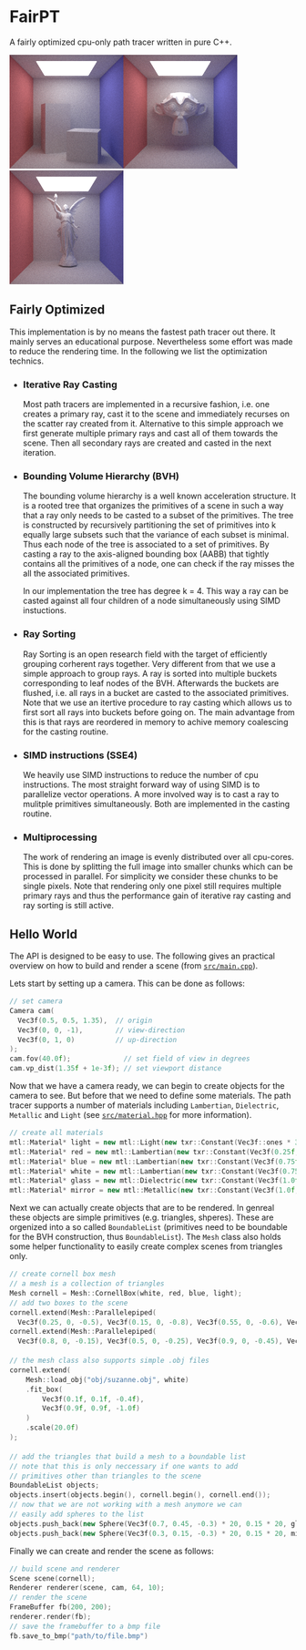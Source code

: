 # FairPT
A fairly optimized cpu-only path tracer written in pure C++.

![Cornell](img/cornell.bmp)![Suzanne](img/suzanne.bmp)![Lucy](img/lucy.bmp)

## Fairly Optimized

This implementation is by no means the fastest path tracer out there. It mainly serves an educational purpose. Nevertheless some effort was made to reduce the rendering time. In the following we list the optimization technics.

- ### Iterative Ray Casting
  Most path tracers are implemented in a recursive fashion, i.e. one creates a primary ray, cast it to the scene and immediately recurses on the scatter ray created from it. Alternative to this simple approach we first generate multiple primary rays and cast all of them towards the scene. Then all secondary rays are created and casted in the next iteration. 

- ### Bounding Volume Hierarchy (BVH)
  The bounding volume hierarchy is a well known acceleration structure. It is a rooted tree that organizes the primitives of a scene in such a way that a ray only needs to be casted to a subset of the primitives. The tree is constructed by recursively partitioning the set of primitives into k equally large subsets such that the variance of each subset is minimal. Thus each node of the tree is associated to a set of primitives. By casting a ray to the axis-aligned bounding box (AABB) that tightly contains all the primitives of a node, one can check if the ray misses the all the associated primitives. 
  
  In our implementation the tree has degree k = 4. This way a ray can be casted against all four children of a node simultaneously using SIMD instuctions.

- ### Ray Sorting
  Ray Sorting is an open research field with the target of efficiently grouping corherent rays together. Very different from that we use a simple approach to group rays. A ray is sorted into multiple buckets corresponding to leaf nodes of the BVH. Afterwards the buckets are flushed, i.e. all rays in a bucket are casted to the associated primitives. Note that we use an itertive procedure to ray casting which allows us to first sort all rays into buckets before going on. The main advantage from this is that rays are reordered in memory to achive memory coalescing for the casting routine.
  
- ### SIMD instructions (SSE4)
  We heavily use SIMD instructions to reduce the number of cpu instructions. The most straight forward way of using SIMD is to parallelize vector operations. A more involved way is to cast a ray to mulitple primitives simultaneously. Both are implemented in the casting routine.
  
- ### Multiprocessing
  The work of rendering an image is evenly distributed over all cpu-cores. This is done by splitting the full image into smaller chunks which can be processed in parallel. For simplicity we consider these chunks to be single pixels. Note that rendering only one pixel still requires multiple primary rays and thus the performance gain of iterative ray casting and ray sorting is still active. 


## Hello World
  
The API is designed to be easy to use. The following gives an practical overview on how to build and render a scene (from [`src/main.cpp`](src/main.cpp)).

Lets start by setting up a camera. This can be done as follows:
```C++
// set camera
Camera cam(
  Vec3f(0.5, 0.5, 1.35),  // origin
  Vec3f(0, 0, -1),        // view-direction
  Vec3f(0, 1, 0)          // up-direction
);
cam.fov(40.0f);             // set field of view in degrees
cam.vp_dist(1.35f + 1e-3f); // set viewport distance
```

Now that we have a camera ready, we can begin to create objects for the camera to see. But before that we need to define some materials. The path tracer supports a number of materials including `Lambertian`, `Dielectric`, `Metallic` and `Light` (see [`src/material.hpp`](src/material.hpp) for more information).
```C++
// create all materials
mtl::Material* light = new mtl::Light(new txr::Constant(Vec3f::ones * 3.0f));
mtl::Material* red = new mtl::Lambertian(new txr::Constant(Vec3f(0.25f, 0.25f, 0.75f)));
mtl::Material* blue = new mtl::Lambertian(new txr::Constant(Vec3f(0.75f, 0.25f, 0.25f)));
mtl::Material* white = new mtl::Lambertian(new txr::Constant(Vec3f(0.75f, 0.75f, 0.75f)));
mtl::Material* glass = new mtl::Dielectric(new txr::Constant(Vec3f(1.0f, 1.0f, 1.0f)), 1.5f);
mtl::Material* mirror = new mtl::Metallic(new txr::Constant(Vec3f(1.0f, 1.0f, 1.0f)), 0.0f);
```

Next we can actually create objects that are to be rendered. In genreal these objects are simple primitives (e.g. triangles, shperes). These are orgenized into a so called `BoundableList` (primitives need to be boundable for the BVH construction, thus `BoundableList`). The `Mesh` class also holds some helper functionality to easily create complex scenes from triangles only.
```C++
// create cornell box mesh
// a mesh is a collection of triangles
Mesh cornell = Mesh::CornellBox(white, red, blue, light);
// add two boxes to the scene
cornell.extend(Mesh::Parallelepiped(
  Vec3f(0.25, 0, -0.5), Vec3f(0.15, 0, -0.8), Vec3f(0.55, 0, -0.6), Vec3f(0.25, 0.6, -0.5), white));
cornell.extend(Mesh::Parallelepiped(
  Vec3f(0.8, 0, -0.15), Vec3f(0.5, 0, -0.25), Vec3f(0.9, 0, -0.45), Vec3f(0.8, 0.3, -0.15), white));

// the mesh class also supports simple .obj files
cornell.extend(
    Mesh::load_obj("obj/suzanne.obj", white)
    .fit_box(
        Vec3f(0.1f, 0.1f, -0.4f),
        Vec3f(0.9f, 0.9f, -1.0f)
    )
    .scale(20.0f)
); 

// add the triangles that build a mesh to a boundable list
// note that this is only neccessary if one wants to add
// primitives other than triangles to the scene
BoundableList objects;
objects.insert(objects.begin(), cornell.begin(), cornell.end());
// now that we are not working with a mesh anymore we can
// easily add spheres to the list
objects.push_back(new Sphere(Vec3f(0.7, 0.45, -0.3) * 20, 0.15 * 20, glass));
objects.push_back(new Sphere(Vec3f(0.3, 0.15, -0.3) * 20, 0.15 * 20, mirror));
```

Finally we can create and render the scene as follows:
```C++
// build scene and renderer
Scene scene(cornell);
Renderer renderer(scene, cam, 64, 10);
// render the scene
FrameBuffer fb(200, 200);
renderer.render(fb);
// save the framebuffer to a bmp file
fb.save_to_bmp("path/to/file.bmp")
```
